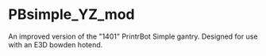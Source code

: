 # PBsimple_YZ_mod
An improved version of the "1401" PrintrBot Simple gantry. Designed for use with an E3D bowden hotend.
